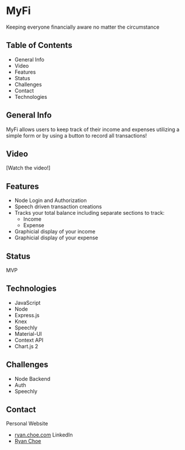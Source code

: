 # MyFi

Keeping everyone financially aware no matter the circumstance

## Table of Contents

- General Info
- Video
- Features
- Status
- Challenges
- Contact
- Technologies

## General Info

MyFi allows users to keep track of their income and expenses utilizing a simple form or by using a button to record all transactions!

## Video

[Watch the video!]

## Features

- Node Login and Authorization
- Speech driven transaction creations
- Tracks your total balance including separate sections to track:
  - Income
  - Expense
- Graphicial display of your income
- Graphicial display of your expense

## Status

MVP

## Technologies

- JavaScript
- Node
- Express.js
- Knex
- Speechly
- Material-UI
- Context API
- Chart.js 2

## Challenges

- Node Backend
- Auth
- Speechly

## Contact

Personal Website
- [ryan.choe.com](https://ryanachoe.com/)
LinkedIn
- [Ryan Choe](https://www.linkedin.com/in/ryanchoe1229/)
